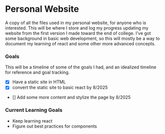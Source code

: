 # Personal Website
A copy of all the files used in my personal website, for anyone who is interested. This will be where I store and log my progress updating my website from the first version I made toward the end of college. I've got some background in basic web development, so this will mostly be a way to document my learning of react and some other more advanced concepts.

### Goals
This will be a timeline of some of the goals I had, and an idealized timeline for reference and goal tracking.
- [X] Have a static site in HTML
- [X] convert the static site to basic react by 8/2025
- [] Add some more content and stylize the page by 8/2025

### Current Learning Goals
- Keep learning react
- Figure out best practices for components